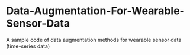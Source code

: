 # Data-Augmentation-For-Wearable-Sensor-Data
A sample code of data augmentation methods for wearable sensor data (time-series data)
